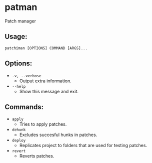 # patman

Patch manager

## Usage:

`patchiman [OPTIONS] COMMAND [ARGS]...`

## Options:
  * `-v, --verbose`
    * Output extra information.
  * `--help`
    * Show this message and exit.

## Commands:
  * `apply`
    * Tries to apply patches.
  * `dehunk`
    * Excludes succesful hunks in patches.
  * `deploy`
    * Replicates project to folders that are used for testing patches.
  * `revert`
    * Reverts patches.